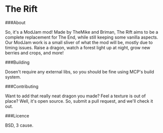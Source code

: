 The Rift
=======

###About

So, it's a ModJam mod! Made by TheMike and Briman, The Rift aims to be a complete replacement for The End, while still keeping some vanilla aspects. Our ModJam work is a small sliver of what the mod will be, mostly due to timing issues. Raise a dragon, watch a forest light up at night, grow new berries and crops, and more!

###Building

Dosen't require any external libs, so you should be fine using MCP's build system.

###Contributing

Want to add that really neat dragon you made? Feel a texture is out of place? Well, it's open source. So, submit a pull request, and we'll check it out.

###Licence

BSD, 3 cause.
